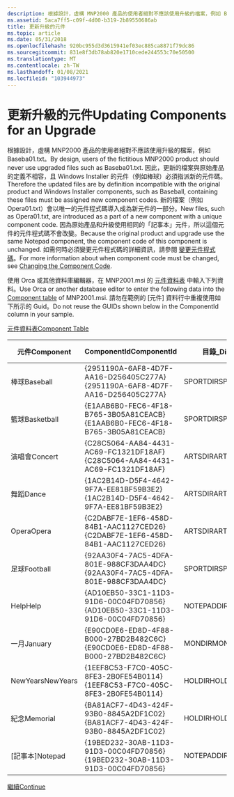 ```yaml
---
description: 根據設計，虛構 MNP2000 產品的使用者絕對不應該使用升級的檔案，例如 Baseba01.txt。
ms.assetid: 5aca7ff5-c09f-4d00-b319-2b89550686ab
title: 更新升級的元件
ms.topic: article
ms.date: 05/31/2018
ms.openlocfilehash: 920bc955d3d3615941ef03ec885ca8871f79dc86
ms.sourcegitcommit: 831e8f3db78ab820e1710cede244553c70e50500
ms.translationtype: MT
ms.contentlocale: zh-TW
ms.lasthandoff: 01/08/2021
ms.locfileid: "103944973"
---
```

# <a name="updating-components-for-an-upgrade"></a><span data-ttu-id="c7a50-103">更新升級的元件</span><span class="sxs-lookup"><span data-stu-id="c7a50-103">Updating Components for an Upgrade</span></span>

<span data-ttu-id="c7a50-104">根據設計，虛構 MNP2000 產品的使用者絕對不應該使用升級的檔案，例如 Baseba01.txt。</span><span class="sxs-lookup"><span data-stu-id="c7a50-104">By design, users of the fictitious MNP2000 product should never use upgraded files such as Baseba01.txt.</span></span> <span data-ttu-id="c7a50-105">因此，更新的檔案與原始產品的定義不相容，且 Windows Installer 的元件（例如棒球）必須指派新的元件碼。</span><span class="sxs-lookup"><span data-stu-id="c7a50-105">Therefore the updated files are by definition incompatible with the original product and Windows Installer components, such as Baseball, containing these files must be assigned new component codes.</span></span> <span data-ttu-id="c7a50-106">新的檔案（例如 Opera01.txt）會以唯一的元件程式碼導入成為新元件的一部分。</span><span class="sxs-lookup"><span data-stu-id="c7a50-106">New files, such as Opera01.txt, are introduced as a part of a new component with a unique component code.</span></span> <span data-ttu-id="c7a50-107">因為原始產品和升級使用相同的「記事本」元件，所以這個元件的元件程式碼不會改變。</span><span class="sxs-lookup"><span data-stu-id="c7a50-107">Because the original product and upgrade use the same Notepad component, the component code of this component is unchanged.</span></span> <span data-ttu-id="c7a50-108">如需何時必須變更元件程式碼的詳細資訊，請參閱 [變更元件程式碼](changing-the-component-code.md)。</span><span class="sxs-lookup"><span data-stu-id="c7a50-108">For more information about when component code must be changed, see [Changing the Component Code](changing-the-component-code.md).</span></span>

<span data-ttu-id="c7a50-109">使用 Orca 或其他資料庫編輯器，在 MNP2001.msi 的 [元件資料表](component-table.md) 中輸入下列資料。</span><span class="sxs-lookup"><span data-stu-id="c7a50-109">Use Orca or another database editor to enter the following data into the [Component table](component-table.md) of MNP2001.msi.</span></span> <span data-ttu-id="c7a50-110">請勿在範例的 [元件] 資料行中重複使用如下所示的 Guid。</span><span class="sxs-lookup"><span data-stu-id="c7a50-110">Do not reuse the GUIDs shown below in the ComponentId column in your sample.</span></span>

[<span data-ttu-id="c7a50-111">元件資料表</span><span class="sxs-lookup"><span data-stu-id="c7a50-111">Component Table</span></span>](component-table.md)



| <span data-ttu-id="c7a50-112">元件</span><span class="sxs-lookup"><span data-stu-id="c7a50-112">Component</span></span>  | <span data-ttu-id="c7a50-113">ComponentId</span><span class="sxs-lookup"><span data-stu-id="c7a50-113">ComponentId</span></span>                            | <span data-ttu-id="c7a50-114">目錄\_</span><span class="sxs-lookup"><span data-stu-id="c7a50-114">Directory\_</span></span> | <span data-ttu-id="c7a50-115">屬性</span><span class="sxs-lookup"><span data-stu-id="c7a50-115">Attributes</span></span> | <span data-ttu-id="c7a50-116">條件</span><span class="sxs-lookup"><span data-stu-id="c7a50-116">Condition</span></span> | <span data-ttu-id="c7a50-117">Keypath</span><span class="sxs-lookup"><span data-stu-id="c7a50-117">Keypath</span></span>      |
|------------|----------------------------------------|-------------|------------|-----------|--------------|
| <span data-ttu-id="c7a50-118">棒球</span><span class="sxs-lookup"><span data-stu-id="c7a50-118">Baseball</span></span>   | <span data-ttu-id="c7a50-119">{2951190A-6AF8-4D7F-AA16-D256405C277A}</span><span class="sxs-lookup"><span data-stu-id="c7a50-119">{2951190A-6AF8-4D7F-AA16-D256405C277A}</span></span> | <span data-ttu-id="c7a50-120">SPORTDIR</span><span class="sxs-lookup"><span data-stu-id="c7a50-120">SPORTDIR</span></span>    | <span data-ttu-id="c7a50-121">2</span><span class="sxs-lookup"><span data-stu-id="c7a50-121">2</span></span>          |           | <span data-ttu-id="c7a50-122">Baseba01.txt</span><span class="sxs-lookup"><span data-stu-id="c7a50-122">Baseba01.txt</span></span> |
| <span data-ttu-id="c7a50-123">籃球</span><span class="sxs-lookup"><span data-stu-id="c7a50-123">Basketball</span></span> | <span data-ttu-id="c7a50-124">{E1AAB6B0-FEC6-4F18-B765-3B05A81CEACB}</span><span class="sxs-lookup"><span data-stu-id="c7a50-124">{E1AAB6B0-FEC6-4F18-B765-3B05A81CEACB}</span></span> | <span data-ttu-id="c7a50-125">SPORTDIR</span><span class="sxs-lookup"><span data-stu-id="c7a50-125">SPORTDIR</span></span>    | <span data-ttu-id="c7a50-126">2</span><span class="sxs-lookup"><span data-stu-id="c7a50-126">2</span></span>          |           | <span data-ttu-id="c7a50-127">Basket01.txt</span><span class="sxs-lookup"><span data-stu-id="c7a50-127">Basket01.txt</span></span> |
| <span data-ttu-id="c7a50-128">演唱會</span><span class="sxs-lookup"><span data-stu-id="c7a50-128">Concert</span></span>    | <span data-ttu-id="c7a50-129">{C28C5064-AA84-4431-AC69-FC1321DF18AF}</span><span class="sxs-lookup"><span data-stu-id="c7a50-129">{C28C5064-AA84-4431-AC69-FC1321DF18AF}</span></span> | <span data-ttu-id="c7a50-130">ARTSDIR</span><span class="sxs-lookup"><span data-stu-id="c7a50-130">ARTSDIR</span></span>     | <span data-ttu-id="c7a50-131">2</span><span class="sxs-lookup"><span data-stu-id="c7a50-131">2</span></span>          |           | <span data-ttu-id="c7a50-132">Concer01.txt</span><span class="sxs-lookup"><span data-stu-id="c7a50-132">Concer01.txt</span></span> |
| <span data-ttu-id="c7a50-133">舞蹈</span><span class="sxs-lookup"><span data-stu-id="c7a50-133">Dance</span></span>      | <span data-ttu-id="c7a50-134">{1AC2B14D-D5F4-4642-9F7A-EE81BF59B3E2}</span><span class="sxs-lookup"><span data-stu-id="c7a50-134">{1AC2B14D-D5F4-4642-9F7A-EE81BF59B3E2}</span></span> | <span data-ttu-id="c7a50-135">ARTSDIR</span><span class="sxs-lookup"><span data-stu-id="c7a50-135">ARTSDIR</span></span>     | <span data-ttu-id="c7a50-136">2</span><span class="sxs-lookup"><span data-stu-id="c7a50-136">2</span></span>          |           | <span data-ttu-id="c7a50-137">Dance01.txt</span><span class="sxs-lookup"><span data-stu-id="c7a50-137">Dance01.txt</span></span>  |
| <span data-ttu-id="c7a50-138">Opera</span><span class="sxs-lookup"><span data-stu-id="c7a50-138">Opera</span></span>      | <span data-ttu-id="c7a50-139">{C2DABF7E-1EF6-458D-84B1-AAC1127CED26}</span><span class="sxs-lookup"><span data-stu-id="c7a50-139">{C2DABF7E-1EF6-458D-84B1-AAC1127CED26}</span></span> | <span data-ttu-id="c7a50-140">ARTSDIR</span><span class="sxs-lookup"><span data-stu-id="c7a50-140">ARTSDIR</span></span>     | <span data-ttu-id="c7a50-141">2</span><span class="sxs-lookup"><span data-stu-id="c7a50-141">2</span></span>          |           | <span data-ttu-id="c7a50-142">Opera01.txt</span><span class="sxs-lookup"><span data-stu-id="c7a50-142">Opera01.txt</span></span>  |
| <span data-ttu-id="c7a50-143">足球</span><span class="sxs-lookup"><span data-stu-id="c7a50-143">Football</span></span>   | <span data-ttu-id="c7a50-144">{92AA30F4-7AC5-4DFA-801E-988CF3DAA4DC}</span><span class="sxs-lookup"><span data-stu-id="c7a50-144">{92AA30F4-7AC5-4DFA-801E-988CF3DAA4DC}</span></span> | <span data-ttu-id="c7a50-145">SPORTDIR</span><span class="sxs-lookup"><span data-stu-id="c7a50-145">SPORTDIR</span></span>    | <span data-ttu-id="c7a50-146">2</span><span class="sxs-lookup"><span data-stu-id="c7a50-146">2</span></span>          |           | <span data-ttu-id="c7a50-147">Footba01.txt</span><span class="sxs-lookup"><span data-stu-id="c7a50-147">Footba01.txt</span></span> |
| <span data-ttu-id="c7a50-148">Help</span><span class="sxs-lookup"><span data-stu-id="c7a50-148">Help</span></span>       | <span data-ttu-id="c7a50-149">{AD10EB50-33C1-11D3-91D6-00C04FD70856}</span><span class="sxs-lookup"><span data-stu-id="c7a50-149">{AD10EB50-33C1-11D3-91D6-00C04FD70856}</span></span> | <span data-ttu-id="c7a50-150">NOTEPADDIR</span><span class="sxs-lookup"><span data-stu-id="c7a50-150">NOTEPADDIR</span></span>  | <span data-ttu-id="c7a50-151">2</span><span class="sxs-lookup"><span data-stu-id="c7a50-151">2</span></span>          |           | <span data-ttu-id="c7a50-152">Help.txt</span><span class="sxs-lookup"><span data-stu-id="c7a50-152">Help.txt</span></span>     |
| <span data-ttu-id="c7a50-153">一月</span><span class="sxs-lookup"><span data-stu-id="c7a50-153">January</span></span>    | <span data-ttu-id="c7a50-154">{E90CD0E6-ED8D-4F88-B000-27BD2B482C6C}</span><span class="sxs-lookup"><span data-stu-id="c7a50-154">{E90CD0E6-ED8D-4F88-B000-27BD2B482C6C}</span></span> | <span data-ttu-id="c7a50-155">MONDIR</span><span class="sxs-lookup"><span data-stu-id="c7a50-155">MONDIR</span></span>      | <span data-ttu-id="c7a50-156">2</span><span class="sxs-lookup"><span data-stu-id="c7a50-156">2</span></span>          |           | <span data-ttu-id="c7a50-157">Janua01.txt</span><span class="sxs-lookup"><span data-stu-id="c7a50-157">Janua01.txt</span></span>  |
| <span data-ttu-id="c7a50-158">NewYears</span><span class="sxs-lookup"><span data-stu-id="c7a50-158">NewYears</span></span>   | <span data-ttu-id="c7a50-159">{1EEF8C53-F7C0-405C-8FE3-2B0FE54B0114}</span><span class="sxs-lookup"><span data-stu-id="c7a50-159">{1EEF8C53-F7C0-405C-8FE3-2B0FE54B0114}</span></span> | <span data-ttu-id="c7a50-160">HOLDIR</span><span class="sxs-lookup"><span data-stu-id="c7a50-160">HOLDIR</span></span>      | <span data-ttu-id="c7a50-161">2</span><span class="sxs-lookup"><span data-stu-id="c7a50-161">2</span></span>          |           | <span data-ttu-id="c7a50-162">NewYea01.txt</span><span class="sxs-lookup"><span data-stu-id="c7a50-162">NewYea01.txt</span></span> |
| <span data-ttu-id="c7a50-163">紀念</span><span class="sxs-lookup"><span data-stu-id="c7a50-163">Memorial</span></span>   | <span data-ttu-id="c7a50-164">{BA81ACF7-4D43-424F-93B0-8845A2DF1C02}</span><span class="sxs-lookup"><span data-stu-id="c7a50-164">{BA81ACF7-4D43-424F-93B0-8845A2DF1C02}</span></span> | <span data-ttu-id="c7a50-165">HOLDIR</span><span class="sxs-lookup"><span data-stu-id="c7a50-165">HOLDIR</span></span>      | <span data-ttu-id="c7a50-166">2</span><span class="sxs-lookup"><span data-stu-id="c7a50-166">2</span></span>          |           | <span data-ttu-id="c7a50-167">Memori01.txt</span><span class="sxs-lookup"><span data-stu-id="c7a50-167">Memori01.txt</span></span> |
| <span data-ttu-id="c7a50-168">[記事本]</span><span class="sxs-lookup"><span data-stu-id="c7a50-168">Notepad</span></span>    | <span data-ttu-id="c7a50-169">{19BED232-30AB-11D3-91D3-00C04FD70856}</span><span class="sxs-lookup"><span data-stu-id="c7a50-169">{19BED232-30AB-11D3-91D3-00C04FD70856}</span></span> | <span data-ttu-id="c7a50-170">NOTEPADDIR</span><span class="sxs-lookup"><span data-stu-id="c7a50-170">NOTEPADDIR</span></span>  | <span data-ttu-id="c7a50-171">2</span><span class="sxs-lookup"><span data-stu-id="c7a50-171">2</span></span>          |           | <span data-ttu-id="c7a50-172">Redpark.exe</span><span class="sxs-lookup"><span data-stu-id="c7a50-172">Redpark.exe</span></span>  |



 

[<span data-ttu-id="c7a50-173">繼續</span><span class="sxs-lookup"><span data-stu-id="c7a50-173">Continue</span></span>](updating-features-for-an-upgrade.md)

 

 



